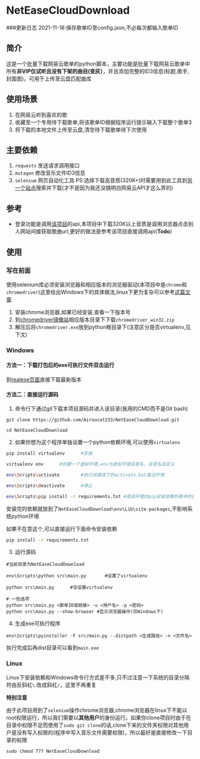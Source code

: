 # NetEaseCloudDownload
###更新日志
2021-11-18:保存歌单ID至config.json,不必每次都输入歌单ID
## 简介
这是一个批量下载网易云歌单的python脚本，主要功能是批量下载网易云歌单中所有**非VIP仅试听且没有下架的曲目(变灰）**，并且添加完整的ID3信息(标题,歌手,封面图)，可用于上传至云盘匹配曲库
## 使用场景
1. 在网易云听到喜欢的歌
2. 收藏至一个专用待下载歌单,将该歌单ID根据程序运行提示输入下载整个歌单3
3. 将下载的本地文件上传至云盘,清空待下载歌单待下次使用
## 主要依赖
1. `requests` 发送请求调用接口
2. `mutagen` 修改音乐文件ID3信息
3. `selenium` 网页自动化工具 PS:选择下载高音质(320K+)时需要用到此工具到[另一个站点](http://tool.liumingye.cn/music)搜索并下载(才不是因为我还没搞明白网易云API才这么弄的)
## 参考
- 登录功能是调用[该项目](https://github.com/Binaryify/NeteaseCloudMusicApi)的api,本项目中下载320K以上音质是调用浏览器点击别人网站间接获取歌曲url,更好的做法是参考该项目直接调用api(**Todo**)
## 使用
### 写在前面
使用selenium库必须安装浏览器和相应版本的浏览器驱动(本项目中是`chrome`和`chromedriver`)这里给出Windows下的具体做法,linux下更为复杂可以参考[这篇文章](https://www.cnblogs.com/brady-wang/p/11977391.html)
1. 安装chrome浏览器,如果已经安装,查看一下版本号
2. 到[chromedriver镜像站](http://npm.taobao.org/mirrors/chromedriver/)相应版本目录下下载`chromedriver_win32.zip`
3. 解压后将`chromedriver.exe`放到python根目录下(注意区分是否virtualenv,见下文)
### Windows
#### 方法一：下载打包后的exe可执行文件双击运行
到[realese页面](https://github.com/Airoucat233/NetEaseCloudDownload/releases/latest)直接下载最新版本
#### 方法二：直接运行源码
1. 命令行下通过git下载本项目源码并进入该目录(我用的CMD而不是Git bash)
```
git clone https://github.com/Airoucat233/NetEaseCloudDownload.git

cd NetEaseCloudDownload
```
2. 如果你想为这个程序单独设置一个python依赖环境,可以使用`virtualenv`
```bash
pip install virtualenv      #安装

virtualenv env      #创建一个虚拟环境,env为虚拟环境目录名，目录名自定义

env\Scripts\activate        #执行该路径下的activate.bat激活环境

env\Scripts\deactivate      #停止

env\Scripts\pip install -r requirements.txt #用该环境的pip安装依赖列表中的依赖
```
安装完的依赖就放到了`NetEaseCloudDownload\env\Lib\site-packages`,不影响系统python环境

如果不在意这个,可以直接运行下面命令安装依赖
```bash
pip install -r requirements.txt
```
3. 运行源码
```
#当前目录为NetEaseCloudDownload

env\Scripts\python src\main.py       #设置了virtualenv

python src\main.py      #没设置virtualenv

# 一些选项
python src\main.py <歌单ID或链接> -u <用户名> -p <密码>
python src\main.py --show-browser #显示浏览器操作(仅Windows下)
```
4. 生成exe可执行程序
```
env\Scripts\pyinstaller -F src/main.py --distpath <生成路径> -n <文件名>
```
执行完成后再dist目录可以看到`main.exe`
### Linux
Linux下安装依赖和Windows命令行方式差不多,只不过注意一下系统的目录分隔符由反斜杠`\` 改成斜杠`/`，这里不再重复

**特别注意**

由于此项目用到了`selenium`操作chrome浏览器,chrome浏览器在linux下不能以root权限运行，所以我们需要以**其他用户**的身份运行。如果你clone项目时由于在目录中权限不足而使用了`sudo git clone`的话,clone下来的文件夹权限对其他用户是没有写入权限的(程序中写入音乐文件需要权限)，所以最好是直接修改一下目录的权限
```
sudo chmod 777 NetEaseCloudDownload
```
